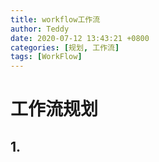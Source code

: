 ```yaml
---
title: workflow工作流
author: Teddy
date: 2020-07-12 13:43:21 +0800
categories: [规划, 工作流]
tags: [WorkFlow]
---
```


# 工作流规划

## 1. 